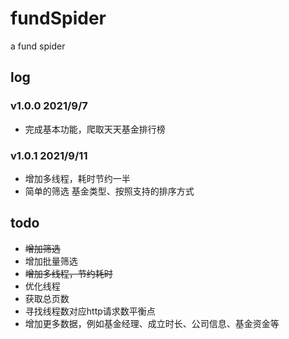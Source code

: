 # fundSpider
a fund spider

## log

### v1.0.0 2021/9/7
* 完成基本功能，爬取天天基金排行榜

### v1.0.1 2021/9/11
* 增加多线程，耗时节约一半
* 简单的筛选 基金类型、按照支持的排序方式

## todo

* ~~增加筛选~~
* 增加批量筛选
* ~~增加多线程，节约耗时~~
* 优化线程
* 获取总页数
* 寻找线程数对应http请求数平衡点
* 增加更多数据，例如基金经理、成立时长、公司信息、基金资金等